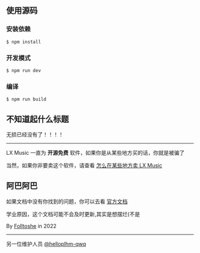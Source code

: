 ## 使用源码

### 安装依赖

```
$ npm install
```

### 开发模式

```
$ npm run dev
```

### 编译

```
$ npm run build
```

## 不知道起什么标题

无损已经没有了！！！！

---

LX Music 一直为 **开源免费** 软件，如果你是从某些地方买的话，你就是被骗了

当然，如果你非要卖这个软件，请查看 [怎么在某些地方卖 LX Music](https://www.baidu.com/s?wd=%E6%B2%A1%E7%88%B6%E6%AF%8D%E8%AF%A5%E6%80%8E%E4%B9%88%E5%8A%9E%E6%88%B7%E5%8F%A3)

## 阿巴阿巴

如果文档中没有你找到的问题，你可以去看 [官方文档](https://lxmusic.toside.cn)

学业原因，这个文档可能不会及时更新,其实是想摆烂(不是

By [Folltoshe](https://github.com/Folltoshe) in 2022

---

另一位维护人员 [@helloplhm-qwq](https://github.com/helloplhm-qwq)
